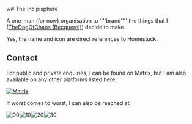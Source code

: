 w# The Incipisphere

A one-man (for now) organisation to ''''brand'''' the things that I ([TheDogOfChaos (Becquerel)](https://github.com/TheDogOfChaos)) decide to make. 

Yes, the name and icon are direct references to Homestuck.

## Contact
For public and private enquiries, I can be found on Matrix, but I am also available on any other platforms listed here.

<a href="https://matrix.to/#/#the-incipisphere:matrix.org">
  <img alt="Matrix" src="https://img.shields.io/matrix/the-incipisphere-rules%3Amatrix.org?style=for-the-badge&logo=matrix&label=The%20Incipisphere&cacheSeconds=30">
</a>

If worst comes to worst, I can also be reached at:

![00](https://github.com/user-attachments/assets/f97204ab-4faf-4d08-832e-2929cb7a4d0d)![10](https://github.com/user-attachments/assets/9bc1e128-4d88-4ff5-8bc9-29c19e598682)![20](https://github.com/user-attachments/assets/ccbe2f34-b8de-4212-b3e8-7b3f8d4ef1a6)![30](https://github.com/user-attachments/assets/58600156-37c4-426f-a289-01479174dcc2)
